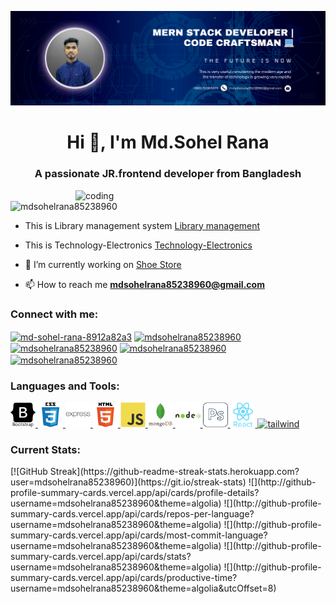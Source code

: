 ![logo](https://github.com/mdsohelrana85238960/mdsohelrana85238960/blob/main/Navy%20And%20White%20Geometric%20Technology%20%20LinkedIn%20Banner.png)
<h1 align="center">Hi 👋, I'm Md.Sohel Rana</h1>
<h3 align="center">A passionate JR.frontend developer from Bangladesh</h3>

<img align="right" src="https://i.pinimg.com/originals/81/17/8b/81178b47a8598f0c81c4799f2cdd4057.gif" alt="coding" width="400">

<p align="left"> <img src="https://komarev.com/ghpvc/?username=mdsohelrana85238960&label=Profile%20views&color=0e75b6&style=flat" alt="mdsohelrana85238960" /> </p>

- This is Library management system [Library management](https://cd-library-management-system.web.app/)

- This is Technology-Electronics [Technology-Electronics](https://technology-and-electroni-b8171.web.app/)

- 🔭 I’m currently working on [Shoe Store](https://inventory-management-sys-3f1da.web.app/)

- 📫 How to reach me **mdsohelrana85238960@gmail.com**

<h3 align="left">Connect with me:</h3>
<p align="left">
<a href="https://linkedin.com/in/md-sohel-rana-8912a82a3" target="blank"><img align="center" src="https://raw.githubusercontent.com/rahuldkjain/github-profile-readme-generator/master/src/images/icons/Social/linked-in-alt.svg" alt="md-sohel-rana-8912a82a3" height="30" width="40" /></a>
<a href="https://twitter.com/mdsohelrana85238960" target="blank"><img align="center" src="https://raw.githubusercontent.com/rahuldkjain/github-profile-readme-generator/master/src/images/icons/Social/twitter.svg" alt="mdsohelrana85238960" height="30" width="40" /></a>
<a href="https://fb.com/mdsohelrana85238960" target="blank"><img align="center" src="https://raw.githubusercontent.com/rahuldkjain/github-profile-readme-generator/master/src/images/icons/Social/facebook.svg" alt="mdsohelrana85238960" height="30" width="40" /></a>
<a href="https://instagram.com/mdsohelrana85238960" target="blank"><img align="center" src="https://raw.githubusercontent.com/rahuldkjain/github-profile-readme-generator/master/src/images/icons/Social/instagram.svg" alt="mdsohelrana85238960" height="30" width="40" /></a>
<a href="https://discord.gg/mdsohelrana85238960" target="blank"><img align="center" src="https://raw.githubusercontent.com/rahuldkjain/github-profile-readme-generator/master/src/images/icons/Social/discord.svg" alt="mdsohelrana85238960" height="30" width="40" /></a>
</p>

<h3 align="left">Languages and Tools:</h3>
<p align="left"> <a href="https://getbootstrap.com" target="_blank" rel="noreferrer"> <img src="https://raw.githubusercontent.com/devicons/devicon/master/icons/bootstrap/bootstrap-plain-wordmark.svg" alt="bootstrap" width="40" height="40"/> </a> <a href="https://www.w3schools.com/css/" target="_blank" rel="noreferrer"> <img src="https://raw.githubusercontent.com/devicons/devicon/master/icons/css3/css3-original-wordmark.svg" alt="css3" width="40" height="40"/> </a> <a href="https://expressjs.com" target="_blank" rel="noreferrer"> <img src="https://raw.githubusercontent.com/devicons/devicon/master/icons/express/express-original-wordmark.svg" alt="express" width="40" height="40"/> </a> <a href="https://www.w3.org/html/" target="_blank" rel="noreferrer"> <img src="https://raw.githubusercontent.com/devicons/devicon/master/icons/html5/html5-original-wordmark.svg" alt="html5" width="40" height="40"/> </a> <a href="https://developer.mozilla.org/en-US/docs/Web/JavaScript" target="_blank" rel="noreferrer"> <img src="https://raw.githubusercontent.com/devicons/devicon/master/icons/javascript/javascript-original.svg" alt="javascript" width="40" height="40"/> </a> <a href="https://www.mongodb.com/" target="_blank" rel="noreferrer"> <img src="https://raw.githubusercontent.com/devicons/devicon/master/icons/mongodb/mongodb-original-wordmark.svg" alt="mongodb" width="40" height="40"/> </a> <a href="https://nodejs.org" target="_blank" rel="noreferrer"> <img src="https://raw.githubusercontent.com/devicons/devicon/master/icons/nodejs/nodejs-original-wordmark.svg" alt="nodejs" width="40" height="40"/> </a> <a href="https://www.photoshop.com/en" target="_blank" rel="noreferrer"> <img src="https://raw.githubusercontent.com/devicons/devicon/master/icons/photoshop/photoshop-line.svg" alt="photoshop" width="40" height="40"/> </a> <a href="https://reactjs.org/" target="_blank" rel="noreferrer"> <img src="https://raw.githubusercontent.com/devicons/devicon/master/icons/react/react-original-wordmark.svg" alt="react" width="40" height="40"/> </a> <a href="https://tailwindcss.com/" target="_blank" rel="noreferrer"> <img src="https://www.vectorlogo.zone/logos/tailwindcss/tailwindcss-icon.svg" alt="tailwind" width="40" height="40"/> </a> </p>

<h3 align="left">Current Stats:</h3>
[![GitHub Streak](https://github-readme-streak-stats.herokuapp.com?user=mdsohelrana85238960)](https://git.io/streak-stats)
![](http://github-profile-summary-cards.vercel.app/api/cards/profile-details?username=mdsohelrana85238960&theme=algolia)
![](http://github-profile-summary-cards.vercel.app/api/cards/repos-per-language?username=mdsohelrana85238960&theme=algolia)
![](http://github-profile-summary-cards.vercel.app/api/cards/most-commit-language?username=mdsohelrana85238960&theme=algolia)
![](http://github-profile-summary-cards.vercel.app/api/cards/stats?username=mdsohelrana85238960&theme=algolia)
![](http://github-profile-summary-cards.vercel.app/api/cards/productive-time?username=mdsohelrana85238960&theme=algolia&utcOffset=8)

